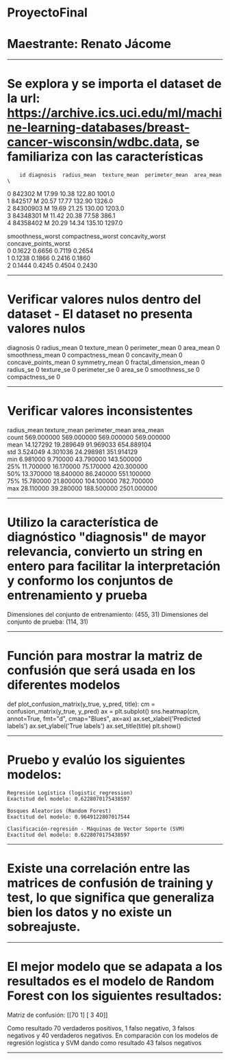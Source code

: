 # ProyectoFinal

# Maestrante: Renato Jácome
----------------------------------------------
# Se explora y se importa el dataset de la url: https://archive.ics.uci.edu/ml/machine-learning-databases/breast-cancer-wisconsin/wdbc.data, se familiariza con las características

        id diagnosis  radius_mean  texture_mean  perimeter_mean  area_mean  \
0    842302         M        17.99         10.38          122.80     1001.0   
1    842517         M        20.57         17.77          132.90     1326.0   
2  84300903         M        19.69         21.25          130.00     1203.0   
3  84348301         M        11.42         20.38           77.58      386.1   
4  84358402         M        20.29         14.34          135.10     1297.0 

   smoothness_worst  compactness_worst  concavity_worst  concave_points_worst  \
0            0.1622             0.6656           0.7119                0.2654   
1            0.1238             0.1866           0.2416                0.1860   
2            0.1444             0.4245           0.4504                0.2430 

-------------------------------------------------------------

# Verificar valores nulos dentro del dataset - El dataset no presenta valores nulos
diagnosis                  0
radius_mean                0
texture_mean               0
perimeter_mean             0
area_mean                  0
smoothness_mean            0
compactness_mean           0
concavity_mean             0
concave_points_mean        0
symmetry_mean              0
fractal_dimension_mean     0
radius_se                  0
texture_se                 0
perimeter_se               0
area_se                    0
smoothness_se              0
compactness_se             0

-------------------------------------------------------------

# Verificar valores inconsistentes 
radius_mean  texture_mean  perimeter_mean    area_mean  \
count   569.000000    569.000000      569.000000   569.000000   
mean     14.127292     19.289649       91.969033   654.889104   
std       3.524049      4.301036       24.298981   351.914129   
min       6.981000      9.710000       43.790000   143.500000   
25%      11.700000     16.170000       75.170000   420.300000   
50%      13.370000     18.840000       86.240000   551.100000   
75%      15.780000     21.800000      104.100000   782.700000   
max      28.110000     39.280000      188.500000  2501.000000 

-------------------------------------------------------------

# Utilizo la característica de diagnóstico "diagnosis" de mayor relevancia, convierto un string en entero para facilitar la interpretación y conformo los conjuntos de entrenamiento y prueba

Dimensiones del conjunto de entrenamiento: (455, 31)
Dimensiones del conjunto de prueba: (114, 31)

-------------------------------------------------------------

# Función para mostrar la matriz de confusión que será usada en los diferentes modelos
def plot_confusion_matrix(y_true, y_pred, title):
    cm = confusion_matrix(y_true, y_pred)
    ax = plt.subplot()
    sns.heatmap(cm, annot=True, fmt="d", cmap="Blues", ax=ax)
    ax.set_xlabel('Predicted labels')
    ax.set_ylabel('True labels')
    ax.set_title(title)
    plt.show()

-------------------------------------------------------------

# Pruebo y evalúo los siguientes modelos:
    Regresión Logística (logistic_regression)
    Exactitud del modelo: 0.6228070175438597
    
    Bosques Aleatorios (Random Forest)
    Exactitud del modelo: 0.9649122807017544
    
    Clasificación-regresión - Máquinas de Vector Soporte (SVM)
    Exactitud del modelo: 0.6228070175438597

-------------------------------------------------------------

# Existe una correlación entre las matrices de confusión de training y test, lo que significa que generaliza bien los datos y no existe un sobreajuste.

-------------------------------------------------------------

# El mejor modelo que se adapata a los resultados es el modelo de Random Forest con los siguientes resultados:

Matriz de confusión:
[[70  1]
 [ 3 40]]

Como resultado 70 verdaderos positivos, 1 falso negativo, 3 falsos negativos y 40 verdaderos negativos. En comparación con los modelos de regresión logística y SVM dando como resultado 43 falsos negativos

-------------------------------------------------------------
